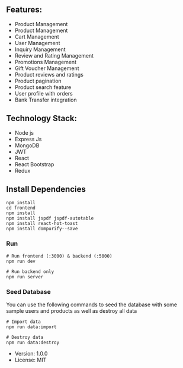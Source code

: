 ## Features:


- Product  Management	
- Product  Management	
- Cart  Management	
- User Management	
- Inquiry Management	
- Review and Rating Management	
- Promotions Management	
- Gift Voucher Management	
- Product reviews and ratings
- Product pagination
- Product search feature
- User profile with orders
- Bank Transfer integration



## Technology Stack:

- Node js
- Express Js
- MongoDB
- JWT
- React
- React Bootstrap
- Redux


## Install Dependencies

```
npm install
cd frontend
npm install
npm install jspdf jspdf-autotable
npm install react-hot-toast
npm install dompurify--save
```

### Run

```
# Run frontend (:3000) & backend (:5000)
npm run dev

# Run backend only
npm run server
```

### Seed Database

You can use the following commands to seed the database with some sample users and products as well as destroy all data

```
# Import data
npm run data:import

# Destroy data
npm run data:destroy
```

- Version: 1.0.0
- License: MIT
                                                                                
  
  
  
  
